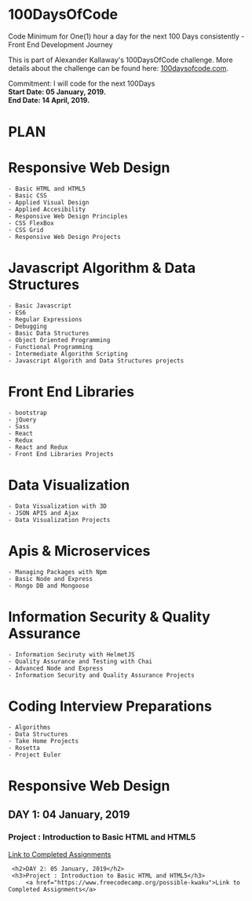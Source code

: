 # 100DaysOfCode
Code Minimum for One(1) hour a day for the next 100 Days consistently - Front End Development Journey

This is part of Alexander Kallaway's 100DaysOfCode challenge. More details about the challenge can be found here: <a href="100DaysOfCode.com">100daysofcode.com</a>.

Commitment: I will code for the next 100Days <br>
<strong>Start Date: 05 January, 2019.</strong><br>
<strong>End Date: 14 April, 2019.</strong>

# PLAN

  # Responsive Web Design
    - Basic HTML and HTML5
    - Basic CSS
    - Applied Visual Design
    - Applied Accesibility
    - Responsive Web Design Principles
    - CSS FlexBox
    - CSS Grid
    - Responsive Web Design Projects


  # Javascript Algorithm & Data Structures
    - Basic Javascript
    - ES6
    - Regular Expressions
    - Debugging
    - Basic Data Structures
    - Object Oriented Programming
    - Functional Programming
    - Intermediate Algorithm Scripting
    - Javascript Algorith and Data Structures projects


  # Front End Libraries
    - bootstrap
    - jQuery
    - Sass
    - React
    - Redux
    - React and Redux
    - Front End Libraries Projects


  # Data Visualization
    - Data Visualization with 3D
    - JSON APIS and Ajax
    - Data Visualization Projects


  # Apis & Microservices
    - Managing Packages with Npm
    - Basic Node and Express
    - Mongo DB and Mongoose


  # Information Security & Quality Assurance
    - Information Seciruty with HelmetJS
    - Quality Assurance and Testing with Chai
    - Advanced Node and Express
    - Information Security and Quality Assurance Projects


  # Coding Interview Preparations
    - Algorithms
    - Data Structures
    - Take Home Projects
    - Rosetta
    - Project Euler
  
  <h1>Responsive Web Design</h1>
     <h2>DAY 1: 04 January, 2019</h2>
     <h3>Project : Introduction to Basic HTML and HTML5</h3>
         <a href="https://www.freecodecamp.org/possible-kwaku">Link to Completed Assignments</a>
    
     <h2>DAY 2: 05 January, 2019</h2>
     <h3>Project : Introduction to Basic HTML and HTML5</h3>
         <a href="https://www.freecodecamp.org/possible-kwaku">Link to Completed Assignments</a>
